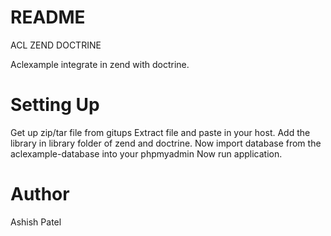 README
======
ACL ZEND DOCTRINE

Aclexample integrate in zend with doctrine.


Setting Up
=====================
Get up zip/tar file from gitups
Extract file and paste in your host.
Add the library in library folder of zend and doctrine.
Now import database from the aclexample-database into your phpmyadmin
Now run application.


Author
=====================
Ashish Patel
